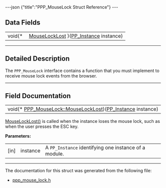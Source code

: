 ---json {"title":"PPP\_MouseLock Struct Reference"} ---

Data Fields
-----------

<table><tbody><tr class="odd"><td style="text-align: right;">void(* </td><td><a href="/docs/native-client/pepper_beta/c/struct_p_p_p___mouse_lock__1__0#abbc863bf2e6b2e608bdbde3d9229debf" class="el">MouseLockLost</a> )(<a href="/docs/native-client/pepper_beta/c/group___typedefs#ga89b662403e6a687bb914b80114c0d19d" class="el">PP_Instance</a> instance)</td></tr></tbody></table>

------------------------------------------------------------------------

<span id="details" class="anchor" style="margin: 0;"></span>

Detailed Description
--------------------

The `PPP_MouseLock` interface contains a function that you must implement to receive mouse lock events from the browser.

------------------------------------------------------------------------

Field Documentation
-------------------

<span id="abbc863bf2e6b2e608bdbde3d9229debf" class="anchor" style="margin: 0;"></span>

<table><tbody><tr class="odd"><td>void(* <a href="/docs/native-client/pepper_beta/c/struct_p_p_p___mouse_lock__1__0#abbc863bf2e6b2e608bdbde3d9229debf" class="el">PPP_MouseLock::MouseLockLost</a>)(<a href="/docs/native-client/pepper_beta/c/group___typedefs#ga89b662403e6a687bb914b80114c0d19d" class="el">PP_Instance</a> instance)</td></tr></tbody></table>

<a href="/docs/native-client/pepper_beta/c/struct_p_p_p___mouse_lock__1__0#abbc863bf2e6b2e608bdbde3d9229debf" class="el" title="MouseLockLost() is called when the instance loses the mouse lock, such as when the user presses the E...">MouseLockLost()</a> is called when the instance loses the mouse lock, such as when the user presses the ESC key.

**Parameters:**  
<table><tbody><tr class="odd"><td>[in]</td><td>instance</td><td>A <code>PP_Instance</code> identifying one instance of a module.</td></tr></tbody></table>

------------------------------------------------------------------------

The documentation for this struct was generated from the following file:

-   <a href="/docs/native-client/pepper_beta/c/ppp__mouse__lock_8h/" class="el">ppp_mouse_lock.h</a>
